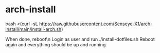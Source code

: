 # arch-install

bash <(curl -sL https://raw.githubusercontent.com/Senseye-X1/arch-install/main/install-arch.sh)

When done, reboot\n
Login as user and run ./install-dotfiles.sh
Reboot again and everything should be up and running
